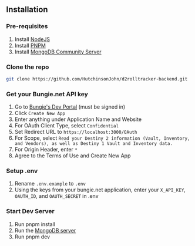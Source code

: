 ## Installation

### Pre-requisites

1. Install [NodeJS](https://nodejs.org/)
1. Install [PNPM](https://pnpm.io/installation)
1. Install [MongoDB Community Server](https://www.mongodb.com/docs/manual/administration/install-community/)

### Clone the repo

```sh
git clone https://github.com/HutchinsonJohn/d2rolltracker-backend.git
```

### Get your Bungie.net API key

1. Go to [Bungie's Dev Portal](https://www.bungie.net/en/Application) (must be signed in)
1. Click `Create New App`
1. Enter anything under Application Name and Website
1. For OAuth Client Type, select `Confidential`
1. Set Redirect URL to `https://localhost:3000/OAuth`
1. For Scope, select `Read your Destiny 2 information (Vault, Inventory, and Vendors), as well as Destiny 1 Vault and Inventory data. `
1. For Origin Header, enter `*`
1. Agree to the Terms of Use and Create New App

### Setup .env

1. Rename `.env.example` to `.env`
1. Using the keys from your bungie.net application, enter your `X_API_KEY`, `OAUTH_ID`, and `OAUTH_SECRET` in .env

### Start Dev Server

1. Run pnpm install
1. Run the [MongoDB server](https://www.mongodb.com/docs/manual/administration/install-community/)
1. Run pnpm dev

